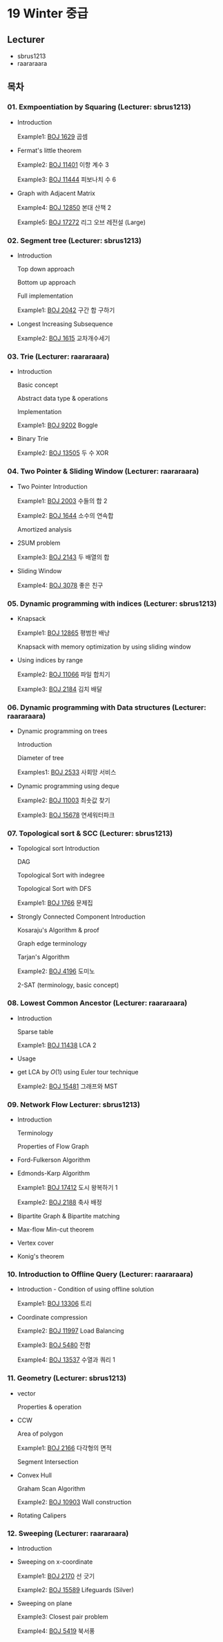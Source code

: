 # 19 Winter 중급

## Lecturer

- sbrus1213
- raararaara

## 목차

### 01. Exmpoentiation by Squaring (Lecturer: sbrus1213)

- Introduction

    Example1: [BOJ 1629](https://www.acmicpc.net/problem/1629) 곱셈

- Fermat's little theorem

    Example2: [BOJ 11401](https://www.acmicpc.net/problem/11401) 이항 계수 3

    Example3: [BOJ 11444](https://www.acmicpc.net/problem/11444) 피보나치 수 6

- Graph with Adjacent Matrix

    Example4: [BOJ 12850](https://www.acmicpc.net/problem/12850) 본대 산책 2

    Example5: [BOJ 17272](https://www.acmicpc.net/problem/17272) 리그 오브 레전설 (Large)

### 02. Segment tree (Lecturer: sbrus1213)

- Introduction

    Top down approach

    Bottom up approach

    Full implementation

    Example1: [BOJ 2042](https://www.acmicpc.net/problem/2042) 구간 합 구하기

- Longest Increasing Subsequence

    Example2: [BOJ 1615](https://www.acmicpc.net/problem/1615) 교차개수세기

### 03. Trie (Lecturer: raararaara)

- Introduction

    Basic concept

    Abstract data type & operations

    Implementation

    Example1: [BOJ 9202](https://www.acmicpc.net/problem/9202) Boggle

- Binary Trie

    Example2: [BOJ 13505](https://www.acmicpc.net/problem/13505) 두 수 XOR

### 04. Two Pointer & Sliding Window (Lecturer: raararaara)

- Two Pointer Introduction

    Example1: [BOJ 2003](https://www.acmicpc.net/problem/2003) 수들의 합 2

    Example2: [BOJ 1644](https://www.acmicpc.net/problem/1644) 소수의 연속합

    Amortized analysis

- 2SUM problem

    Example3: [BOJ 2143](https://www.acmicpc.net/problem/2143) 두 배열의 합

- Sliding Window

    Example4: [BOJ 3078](https://www.acmicpc.net/problem/3078) 좋은 친구

### 05. Dynamic programming with indices (Lecturer: sbrus1213)

- Knapsack

    Example1: [BOJ 12865](https://www.acmicpc.net/problem/12865) 평범한 배낭

    Knapsack with memory optimization by using sliding window

- Using indices by range

    Example2: [BOJ 11066](https://www.acmicpc.net/problem/11066) 파일 합치기

    Example3: [BOJ 2184](https://www.acmicpc.net/problem/2184) 김치 배달 

### 06. Dynamic programming with Data structures (Lecturer: raararaara)

- Dynamic programming on trees

    Introduction

    Diameter of tree

    Examples1: [BOJ 2533](https://www.acmicpc.net/problem/2533) 사회망 서비스

- Dynamic programming using deque

    Example2: [BOJ 11003](https://www.acmicpc.net/problem/11003) 최솟값 찾기

    Example3: [BOJ 15678](https://www.acmicpc.net/problem/15678) 연세워터파크

### 07. Topological sort & SCC (Lecturer: sbrus1213)

- Topological sort Introduction

    DAG

    Topological Sort with indegree

    Topological Sort with DFS

    Example1: [BOJ 1766](https://www.acmicpc.net/problem/1766) 문제집

- Strongly Connected Component Introduction

    Kosaraju's Algorithm & proof

    Graph edge terminology

    Tarjan's Algorithm

    Example2: [BOJ 4196](https://www.acmicpc.net/problem/4196) 도미노

    2-SAT (terminology, basic concept)

### 08. Lowest Common Ancestor (Lecturer: raararaara)

- Introduction

    Sparse table

    Example1: [BOJ 11438](https://www.acmicpc.net/problem/11438) LCA 2

- Usage
- get LCA by $O(1)$ using Euler tour technique

    Example2: [BOJ 15481](https://www.acmicpc.net/problem/15481) 그래프와 MST

### 09. Network Flow Lecturer: sbrus1213)

- Introduction

    Terminology

    Properties of Flow Graph

- Ford-Fulkerson Algorithm
- Edmonds-Karp Algorithm

    Example1: [BOJ 17412](https://www.acmicpc.net/problem/17412) 도시 왕복하기 1

    Example2: [BOJ 2188](https://www.acmicpc.net/problem/2188) 축사 배정

- Bipartite Graph & Bipartite matching
- Max-flow Min-cut theorem
- Vertex cover
- Konig's theorem

### 10. Introduction to Offline Query (Lecturer: raararaara)

- Introduction - Condition of using offline solution

    Example1: [BOJ 13306](https://www.acmicpc.net/problem/13306) 트리

- Coordinate compression

    Example2: [BOJ 11997](https://www.acmicpc.net/problem/11997) Load Balancing

    Example3: [BOJ 5480](https://www.acmicpc.net/problem/5480) 전함

    Example4: [BOJ 13537](https://www.acmicpc.net/problem/13537) 수열과 쿼리 1

### 11. Geometry (Lecturer: sbrus1213)

- vector

    Properties & operation

- CCW

    Area of polygon

    Example1: [BOJ 2166](https://www.acmicpc.net/problem/2166) 다각형의 면적

    Segment Intersection

- Convex Hull

    Graham Scan Algorithm

    Example2: [BOJ 10903](https://www.acmicpc.net/problem/10903) Wall construction

- Rotating Calipers

### 12. Sweeping (Lecturer: raararaara)

- Introduction
- Sweeping on x-coordinate

    Example1: [BOJ 2170](https://www.acmicpc.net/problem/2170) 선 긋기

    Example2: [BOJ 15589](https://www.acmicpc.net/problem/15589) Lifeguards (Silver)

- Sweeping on plane

    Example3: Closest pair problem

    Example4: [BOJ 5419](https://www.acmicpc.net/problem/5419) 북서풍
